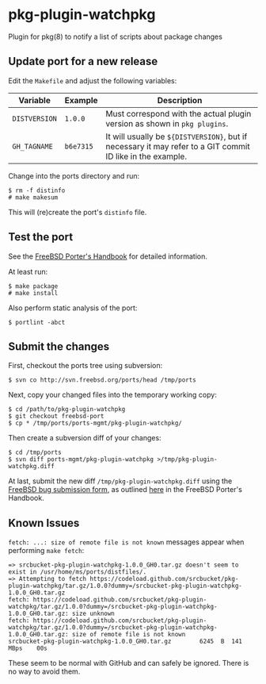 # pkg-plugin-watchpkg

Plugin for pkg(8) to notify a list of scripts about package changes

## Update port for a new release

Edit the `Makefile` and adjust the following variables:

Variable      | Example   | Description
------------- | --------- | -----------
`DISTVERSION` | `1.0.0`   | Must correspond with the actual plugin version as shown in `pkg plugins`.
`GH_TAGNAME`  | `b6e7315` | It will usually be `${DISTVERSION}`, but if necessary it may refer to a GIT commit ID like in the example.

Change into the ports directory and run:

	$ rm -f distinfo
	# make makesum

This will (re)create the port's `distinfo` file.

## Test the port

See the [FreeBSD Porter's Handbook](https://www.freebsd.org/doc/en_US.ISO8859-1/books/porters-handbook/) for detailed information.

At least run:

	$ make package
	# make install

Also perform static analysis of the port:

	$ portlint -abct

## Submit the changes

First, checkout the ports tree using subversion:

	$ svn co http://svn.freebsd.org/ports/head /tmp/ports

Next, copy your changed files into the temporary working copy:

	$ cd /path/to/pkg-plugin-watchpkg
	$ git checkout freebsd-port
	$ cp * /tmp/ports/ports-mgmt/pkg-plugin-watchpkg/

Then create a subversion diff of your changes:

	$ cd /tmp/ports
	$ svn diff ports-mgmt/pkg-plugin-watchpkg >/tmp/pkg-plugin-watchpkg.diff

At last, submit the new diff `/tmp/pkg-plugin-watchpkg.diff` using the [FreeBSD bug submission form](https://bugs.freebsd.org/submit/), as
outlined [here](https://www.freebsd.org/doc/en_US.ISO8859-1/books/porters-handbook/porting-submitting.html) in the FreeBSD Porter's Handbook.

## Known Issues

`fetch: ...: size of remote file is not known` messages appear when performing `make fetch`:

	=> srcbucket-pkg-plugin-watchpkg-1.0.0_GH0.tar.gz doesn't seem to exist in /usr/home/ms/ports/distfiles/.
	=> Attempting to fetch https://codeload.github.com/srcbucket/pkg-plugin-watchpkg/tar.gz/1.0.0?dummy=/srcbucket-pkg-plugin-watchpkg-1.0.0_GH0.tar.gz
	fetch: https://codeload.github.com/srcbucket/pkg-plugin-watchpkg/tar.gz/1.0.0?dummy=/srcbucket-pkg-plugin-watchpkg-1.0.0_GH0.tar.gz: size unknown
	fetch: https://codeload.github.com/srcbucket/pkg-plugin-watchpkg/tar.gz/1.0.0?dummy=/srcbucket-pkg-plugin-watchpkg-1.0.0_GH0.tar.gz: size of remote file is not known
	srcbucket-pkg-plugin-watchpkg-1.0.0_GH0.tar.gz        6245  B  141 MBps    00s

These seem to be normal with GitHub and can safely be ignored. There is no way to avoid them.

